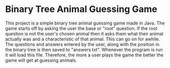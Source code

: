 # Binary Tree Animal Guessing Game

This project is a simple binary tree animal guessing game made in Java. The game starts off by asking the user the base or "root" question. If the root question is not the user's chosen animal then it asks them what their animal actually was and a characteristic of that animal. This can go on for awhile. The questions and answers entered by the user, along with the position in the binary tree is then saved to "answers.txt". Whenever the program is run it will load this file. Therefore, the more a user plays the game the better the game will get at guessing animals.
